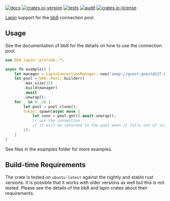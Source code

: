 [![docs](https://docs.rs/bb8-lapin/badge.svg)](https://docs.rs/bb8-lapin)
[![crates.io-version](https://img.shields.io/crates/v/bb8-lapin)](https://crates.io/crates/bb8-lapin)
[![tests](https://github.com/adrianbenavides/bb8-lapin/workflows/Tests/badge.svg)](https://github.com/adrianbenavides/bb8-lapin/actions)
[![audit](https://github.com/adrianbenavides/bb8-lapin/workflows/Audit/badge.svg)](https://github.com/adrianbenavides/bb8-lapin/actions)
[![crates.io-license](https://img.shields.io/crates/l/bb8-lapin)](LICENSE)

[Lapin](https://github.com/CleverCloud/lapin) support for the [bb8](https://github.com/khuey/bb8) connection pool.

## Usage
See the documentation of bb8 for the details on how to use the connection pool.

```rust
use bb8_lapin::prelude::*;

async fn example() {
    let manager = LapinConnectionManager::new("amqp://guest:guest@127.0.0.1:5672//", ConnectionProperties::default());
    let pool = bb8::Pool::builder()
        .max_size(15)
        .build(manager)
        .await
        .unwrap();
    for _ in 0..20 {
        let pool = pool.clone();
        tokio::spawn(async move {
            let conn = pool.get().await.unwrap();
            // use the connection
            // it will be returned to the pool when it falls out of scope.
        });
    }
}
```

See files in the examples folder for more examples.

## Build-time Requirements
The crate is tested on `ubuntu-latest` against the nightly and stable rust versions.
It is possible that it works with older versions as well but this is not tested.
Please see the details of the bb8 and lapin crates about their requirements.